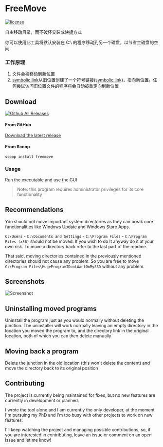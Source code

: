 # FreeMove
[![license](https://img.shields.io/github/license/ImDema/FreeMove.svg)](https://github.com/imDema/FreeMove/blob/master/LICENSE.txt)

自由移动目录，而不破坏安装或快捷方式

你可以使用此工具将默认安装在 C:\ 的程序移动到另一个磁盘，以节省主磁盘的空间

### 工作原理
1. 文件会被移动到新位置
2. [symbolic link](https://www.wikiwand.com/en/NTFS_junction_point)从旧位置创建了一个符号链接[(symbolic link)](https://www.wikiwand.com/en/NTFS_junction_point)，指向新位置。任何尝试访问旧位置文件的程序将会自动被重定向到新位置
## Download
[![Github All Releases](https://img.shields.io/github/downloads/imDema/FreeMove/total.svg)](https://github.com/imDema/FreeMove/releases/latest)

#### From GitHub

[Download the latest release](https://github.com/imDema/FreeMove/releases/latest)

#### From Scoop

```
scoop install freemove
```

### Usage

Run the executable and use the GUI

> Note: this program requires administrator privileges for its core functionality

## Recommendations
You should not move important system directories as they can break core functionalities like Windows Update and Windows Store Apps.

`C:\Users` - `C:\Documents and Settings` - `C:\Program Files` - `C:\Program Files (x86)` should not be moved. If you wish to do It anyway do it at your own risk. To move a directory back refer to the last part of the readme.

That said, moving directories contained in the previously mentioned directories should not cause any problem. So you are free to move `C:\Program Files\HugeProgramIDontWantOnMySSD` without any problem.

## Screenshots
![Screenshot](http://i.imgur.com/fW6ZEg3.png)

## Uninstalling moved programs
Uninstall the program just as you would normally without deleting the junction. The uninstaller will work normally leaving an empty directory in the location you moved the program to, and the directory link in the original location, both of which you can then delete manually

## Moving back a program
Delete the junction in the old location (this won't delete the content) and move the directory back to its original position

## Contributing

The project is currently being maintained for fixes, but no new features are currently in development or planned.

I wrote the tool alone and I am currently the only developer, at the moment I'm pursuing my PhD and I'm too busy with other projects to work on new features.

I'll keep watching the project and managing possible contributions, so, if you are interested in contributing, leave an issue or comment on an open issue and let me know!
